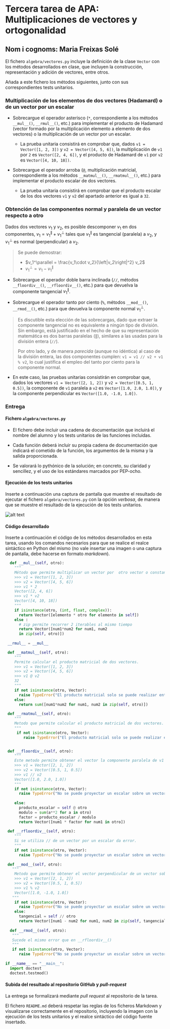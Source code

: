 # Tercera tarea de APA: Multiplicaciones de vectores y ortogonalidad

## Nom i cognoms: Maria Freixas Solé

El fichero `algebra/vectores.py` incluye la definición de la clase `Vector` con los
métodos desarrollados en clase, que incluyen la construcción, representación y
adición de vectores, entre otros.

Añada a este fichero los métodos siguientes, junto con sus correspondientes
tests unitarios.

### Multiplicación de los elementos de dos vectores (Hadamard) o de un vector por un escalar

- Sobrecargue el operador asterisco (`*`, correspondiente a los métodos `__mul__()`,
  `__rmul__()`, etc.) para implementar el producto de Hadamard (vector formado por
  la multiplicación elemento a elemento de dos vectores) o la multiplicación de un
  vector por un escalar.

  - La prueba unitaria consistirá en comprobar que, dados `v1 = Vector([1, 2, 3])` y
    `v2 = Vector([4, 5, 6])`, la multiplicación de `v1` por `2` es `Vector([2, 4, 6])`,
    y el producto de Hadamard de `v1` por `v2` es `Vector([4, 10, 18])`.

- Sobrecargue el operador arroba (`@`, multiplicación matricial, correspondiente a los
  métodos `__matmul__()`, `__rmatmul__()`, etc.) para implementar el producto escalar
  de dos vectores.

  - La prueba unitaria consistirá en comprobar que el producto escalar de los dos
    vectores `v1` y `v2` del apartado anterior es igual a `32`.

### Obtención de las componentes normal y paralela de un vector respecto a otro

Dados dos vectores $v_1$ y $v_2$, es posible descomponer $v_1$ en dos componentes,
$v_1 = v_1^\parallel + v_1^\perp$ tales que $v_1^\parallel$ es tangencial (paralela) a
$v_2$, y $v_1^\perp$ es normal (perpendicular) a $v_2$.

> Se puede demostrar:
>
> - $v_1^\parallel = \frac{v_1\cdot v_2}{\left|v_2\right|^2} v_2$
> - $v_1^\perp = v_1 - v_1^\parallel$

- Sobrecargue el operador doble barra inclinada (`//`, métodos `__floordiv__()`,
  `__rfloordiv__()`, etc.) para que devuelva la componente tangencial $v_1^\parallel$.

- Sobrecargue el operador tanto por ciento (`%`, métodos `__mod__()`, `__rmod__()`, etc.)
  para que devuelva la componente normal $v_1^\perp$.

> Es discutible esta elección de las sobrecargas, dado que extraer la componente
> tangencial no es equivalente a ningún tipo de división. Sin embargo, está
> justificado en el hecho de que su representación matemática es dos barras
> paralelas ($\parallel$), similares a las usadas para la división entera (`//`).
>
> Por otro lado, y de manera *parecida* (aunque no idéntica) al caso de la división
> entera, las dos componentes cumplen: `v1 = v1 // v2 + v1 % v2`, lo cual justifica
> el empleo del tanto por ciento para la componente normal.

- En este caso, las pruebas unitarias consistirán en comprobar que, dados los vectores
  `v1 = Vector([2, 1, 2])` y `v2 = Vector([0.5, 1, 0.5])`, la componente de `v1` paralela
  a `v2` es `Vector([1.0, 2.0, 1.0])`, y la componente perpendicular es `Vector([1.0, -1.0, 1.0])`.

### Entrega

#### Fichero `algebra/vectores.py`

- El fichero debe incluir una cadena de documentación que incluirá el nombre del alumno
  y los tests unitarios de las funciones incluidas.

- Cada función deberá incluir su propia cadena de documentación que indicará el cometido
  de la función, los argumentos de la misma y la salida proporcionada.

- Se valorará lo pythónico de la solución; en concreto, su claridad y sencillez, y el
  uso de los estándares marcados por PEP-ocho.

#### Ejecución de los tests unitarios

Inserte a continuación una captura de pantalla que muestre el resultado de ejecutar el
fichero `algebra/vectores.py` con la opción *verbosa*, de manera que se muestre el
resultado de la ejecución de los tests unitarios.

![alt text](tests.png)

#### Código desarrollado

Inserte a continuación el código de los métodos desarrollados en esta tarea, usando los
comandos necesarios para que se realice el realce sintáctico en Python del mismo (no
vale insertar una imagen o una captura de pantalla, debe hacerse en formato *markdown*).

```py
  def __mul__(self, otro):
    """
    Método que permite multiplicar un vector por  otro vector o constante.
    >>> v1 = Vector([1, 2, 3])
    >>> v2 = Vector([4, 5, 6])
    >>> v1 * 2
    Vector([2, 4, 6])
    >>> v1 * v2
    Vector([4, 10, 18])
    """
    if isinstance(otro, (int, float, complex)):
      return Vector([elemento * otro for elemento in self])
    else :
      # zip permite recorrer 2 iterables al mismo tiempo
      return Vector([num1*num2 for num1, num2
      in zip(self, otro)]) 
        
 __rmul__ = __mul__ 

 def __matmul__(self, otro):
    """
    Permite calcular el producto matricial de dos vectores.
    >>> v1 = Vector([1, 2, 3])
    >>> v2 = Vector([4, 5, 6])
    >>> v1 @ v2
    32
    """
    if not isinstance(otro, Vector):
      raise TypeError("El producto matricial solo se puede realizar entre dos vectores")
    else:
      return sum([num1*num2 for num1, num2 in zip(self, otro)])
    
 def __rmatmul__(self, otro):
    """
    Metodo que permite calcular el producto matricial de dos vectores.
    """
     if not isinstance(otro, Vector): 
        raise TypeError("El producto matricial solo se puede realizar entre dos vectores")


 def __floordiv__(self, otro): 
    """
    Este metodo permite obtener el vector la componente paralela de v1 a v2, si v1 // v2.
    >>> v1 = Vector([2, 1, 2])
    >>> v2 = Vector([0.5, 1, 0.5])
    >>> v1 // v2
    Vector([1.0, 2.0, 1.0])
    """
    if not isinstance(otro, Vector):
      raise TypeError("No se puede proyectar un escalar sobre un vector.")
     
    else: 
      producto_escalar = self @ otro
      modulo = sum(a**2 for a in otro)
      factor = producto_escalar / modulo
      return Vector([num1 * factor for num1 in otro])
    
 def __rfloordiv__(self, otro):
    """
    Si se utiliza // de un vector por un escalar da error.
    """
    if not isinstance(otro, Vector):
      raise TypeError("No se puede proyectar un escalar sobre un vector.")
        
 def __mod__(self, otro):
   """
    Metodo que permite obtener el vector perpendicular de un vector sobre otro.
    >>> v1 = Vector([2, 1, 2])
    >>> v2 = Vector([0.5, 1, 0.5])
    >>> v1 % v2
    Vector([1.0, -1.0, 1.0])
   """
    if not isinstance(otro, Vector):
      raise TypeError("No se puede proyectar un escalar sobre un vector.")
    else: 
      tangencial = self // otro
      return Vector([num1 - num2 for num1, num2 in zip(self, tangencial)])
        
  def __rmod__(self, otro): 
   """
   Sucede el mismo error que en __rfloordiv__()
   """
   if not isinstance(otro, Vector): 
      raise TypeError("No se puede proyectar un escalar sobre un vector.")
         
if __name__ == "__main__":
  import doctest
  doctest.testmod()
```

#### Subida del resultado al repositorio GitHub y *pull-request*

La entrega se formalizará mediante *pull request* al repositorio de la tarea.

El fichero `README.md` deberá respetar las reglas de los ficheros Markdown y
visualizarse correctamente en el repositorio, incluyendo la imagen con la ejecución de
los tests unitarios y el realce sintáctico del código fuente insertado.
